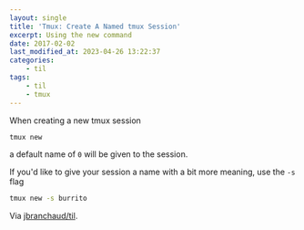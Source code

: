 ```yaml
---
layout: single
title: 'Tmux: Create A Named tmux Session'
excerpt: Using the new command
date: 2017-02-02
last_modified_at: 2023-04-26 13:22:37
categories:
    - til
tags:
    - til
    - tmux
---
```


When creating a new tmux session

```bash
tmux new
```

a default name of `0` will be given to the session.

If you'd like to give your session a name with a bit more meaning, use the
`-s` flag

```bash
tmux new -s burrito
```

Via [jbranchaud/til](https://github.com/jbranchaud/til).
